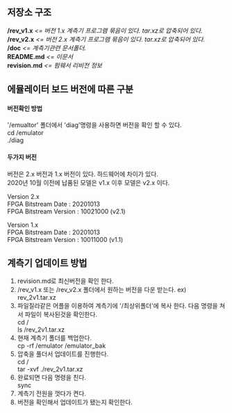 ## 저장소 구조
**/rev_v1.x**        *<= 버전 1.x 계측기 프로그램 묶음이 있다. tar.xz로 압축되어 있다.*  
**/rev_v2.x**        *<= 버전 2.x 계측기 프로그램 묶음이 있다. tar.xz로 압축되어 있다.*       
**/doc**             *<= 계측기관련 문서폴더.*  
**README.md**        *<= 이문서*  
**revision.md**      *<= 펌웨서 리비전 정보*
 
## 에뮬레이터 보드 버전에 따른 구분
#### 버전확인 방법
'/emualtor' 폴더에서 'diag'명령을 사용하면 버전을 확인 할 수 있다.  
cd /emulator  
./diag  

#### 두가지 버전
버전은 2.x 버전과 1.x 버전이 있다. 하드웨어에 차이가 있다.  
  2020년 10월 이전에 납품된 모델은 v1.x  이후 모델은 v2.x 이다.  
  
Version 2.x  
      FPGA Bitstream Date     : 20201013   
      FPGA Bitstream Version  : 10021000 (v2.1)  
      
Version 1.x  
      FPGA Bitstream Date     : 20201013   
      FPGA Bitstream Version  : 10011000  (v1.1)       
      
## 계측기 업데이트 방법  
1. revision.md로 최신버전을 확인 한다.  
2. /rev_v1.x 또는 /rev_v2.x 폴더에서 원하는 버전을 다운 받는다. ex) rev_2v1.tar.xz   
3. 파일질라같은 어플을 이용하여 계측기에 '/최상위폴더'에 복사 한다. 다음 명령을 쳐서 파일이 복사된것을 확인한다.  
cd /  
ls /rev_2v1.tar.xz  
4. 현재 계측기 폴더를 백업한다.  
cp -rf /emulator /emulator_bak  
5. 압축을 풀더서 업데이트를 진행한다.  
cd /  
tar -xvf ./rev_2v1.tar.xz  
6. 완료되면 다음 명령을 친다.  
sync  
7. 계측기 전원을 껏다가 켠다.  
8. 버전을 확인해서 업데이트가 됐는지 확인한다.  
